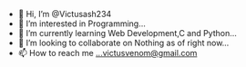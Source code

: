 - 👋 Hi, I’m @Victusash234
- 👀 I’m interested in Programming...
- 🌱 I’m currently learning Web Development,C and Python...
- 💞️ I’m looking to collaborate on Nothing as of right now...
- 📫 How to reach me ...victusvenom@gmail.com
  

<!---
Victusash234/Victusash234 is a ✨ special ✨ repository because its `README.md` (this file) appears on your GitHub profile.
You can click the Preview link to take a look at your changes.
--->
